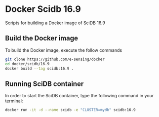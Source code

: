 # Docker Scidb 16.9

Scripts for building a Docker image of SciDB 16.9

## Build the Docker image

To build the Docker image, execute the follow commands 
```bash
git clone https://github.com/e-sensing/docker 
cd docker/scidb/16.9
docker build --tag scidb:16.9 .
```

## Running SciDB container
In order to start the SciDB container, type the following command in your terminal:
```bash
docker run -it -d --name scidb -e "CLUSTER=mydb" scidb:16.9
```


